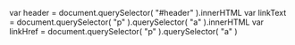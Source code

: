 var header = document.querySelector( "#header" ).innerHTML
var linkText = document.querySelector( "p" ).querySelector( "a" ).innerHTML
var linkHref = document.querySelector( "p" ).querySelector( "a" )
